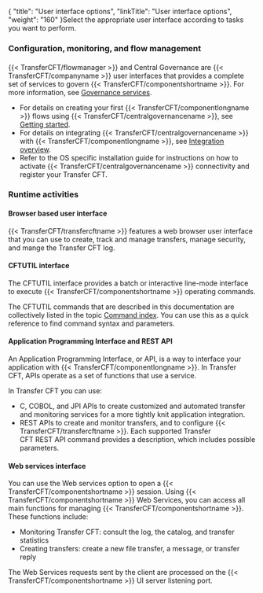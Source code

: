 {
    "title": "User  interface options",
    "linkTitle": "User interface options",
    "weight": "160"
}Select the appropriate user interface according to tasks you want to perform.

### Configuration, monitoring, and flow management

#### 

{{< TransferCFT/flowmanager  >}} and Central Governance are {{< TransferCFT/companyname  >}} user interfaces that provides a complete set of services to govern {{< TransferCFT/componentshortname  >}}. For more information, see [Governance services](../c_cg_concepts).

-   For details on creating your first {{< TransferCFT/componentlongname >}} flows using {{< TransferCFT/centralgovernancename >}}, see [Getting started](../../gettingstarted_intro).
-   For details on integrating {{< TransferCFT/centralgovernancename >}} with {{< TransferCFT/componentlongname >}}, see [Integration overview](../../governance_services_intro/governance_overview).
-   Refer to the OS specific installation guide for instructions on how to activate {{< TransferCFT/centralgovernancename >}} connectivity and register your Transfer CFT.

### Runtime activities

#### Browser based user interface

{{< TransferCFT/transfercftname  >}} features a web browser user interface that you can use to create, track and manage transfers, manage security, and mange the Transfer CFT log.

<span id="CFTUTIL_interface"></span>

#### CFTUTIL interface

The CFTUTIL interface provides a batch or interactive line-mode interface
to execute {{< TransferCFT/componentshortname  >}} operating commands.

The CFTUTIL commands that are described in this documentation are collectively listed
in the topic [Command index](../../c_intro_userinterfaces/command_summary). You can use this as a quick reference
to find command syntax and parameters.

<span id="Web_services_interface"></span>

#### 

#### Application Programming Interface and REST API

An Application Programming Interface, or API, is a way to interface your application with {{< TransferCFT/componentlongname  >}}. In Transfer CFT, APIs operate as a set of functions
that use a service.

In Transfer CFT you can use:

-   C, COBOL, and JPI APIs to create customized and automated transfer and monitoring services for a more tightly knit application integration.
-   REST APIs to create and monitor transfers, and to configure {{< TransferCFT/transfercftname >}}. Each supported Transfer CFT REST API command provides a description, which includes possible parameters.

#### Web services interface

You can use the Web services option to open a {{< TransferCFT/componentshortname  >}} session.
Using {{< TransferCFT/componentshortname  >}} Web Services, you can access all main functions for
managing {{< TransferCFT/componentshortname  >}}. These functions include:

-   Monitoring Transfer
    CFT: consult the log, the catalog, and transfer statistics
-   Creating transfers:
    create a new file transfer, a message, or transfer reply

The Web Services requests sent by the client are processed on the {{< TransferCFT/componentshortname  >}} UI server listening port.
